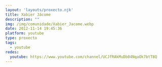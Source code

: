 ```yaml
---
layout: 'layouts/proxecto.njk'
title: Xabier Jácome
description: ""
img: /img/comunidade/Xabier_Jacome.webp
date: 2012-11-14 19:45:36
platform: youtube
type: proxecto
tags:
  - youtube
redes:
  youtube: https://www.youtube.com/channel/UCJfRAkMuDb04NqaOk7btT8Q
---
```

